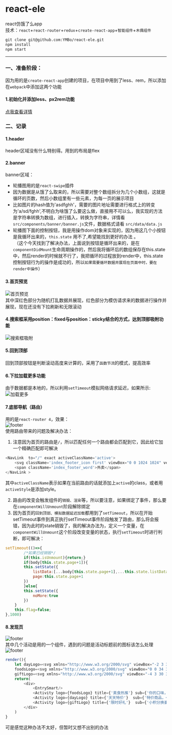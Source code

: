 # react-ele
react仿饿了么app    
技术：`react`+`react-router`+`redux`+`create-react-app`+`智能组件`+`木偶组件`    
```markdown
git clone git@github.com:YMBo/react-ele.git    
npm install    
npm start    
```
******************************************************
### 一、准备阶段：    
因为用的是`create-react-app`创建的项目，在项目中用到了less、rem，所以添加在`webpack`中添加这两个功能    
    
#### 1.初始化并添加less、px2rem功能    
[点我查看详情](https://ymbo.github.io/2017/09/06/create-react-app%E9%85%8D%E7%BD%AEwebpack/)    
    
### 二、记录    
#### 1.header
header区域没有什么特别得。用到的布局是flex    
#### 2.banner
banner区域：    
* 轮播图用的是`react-swipe`插件    
* 因为数据是从饿了么取来的，所以需要对整个数组拆分为几个小数组，这就是循环的页数，然后小数组里有一些元素，为每一页的展示项目    
* 比如图片的hash值为'asdfghh'，需要的图片地址需要进行格式上的转变为'a/sd/fghh',不明白为啥饿了么要这么做，直接用不可以么，我实现的方法是字符串转换为数组，进行插入，转换为字符串，详情看`src/components/banner/banner.js`文件，数据格式请看  `src/data/data.js`
* 轮播图下面的控制按钮，我是用操作dom对象来实现的，因为用这几个小按钮是我循环出来的，`this.state` 用不了,希望能找到更好的办法 。     
  （这个今天找到了解决办法，上面说到按钮是循环出来的，是在`componentDidMount`生命周期操作的，然后我将循环后的数组保存在this.state中，然后render的时候就不行了，我把循环的过程放到render中，this.state控制按钮行为的操作是成功的，所以`如果需要循环数据并展现在页面中时，要在render中操作`）
#### 3.首页预览    
![首页预览](https://github.com/YMBo/react-ele/blob/master/preview/1.png)    
其中深红色部分为随机打乱数据并展现，红色部分为模仿请求来的数据进行操作并展现，现在还没有下拉刷新和无限滚动    
#### 4.搜索框采用position：fixed与position：sticky结合的方式，达到顶部吸附功能    
![搜索框吸附](https://github.com/YMBo/react-ele/blob/master/preview/2.gif)    
#### 5.回到顶部    
回到顶部按钮是判断滚动高度来计算的，采用了`函数节流`的模式，提高效率    
#### 6.下拉加载更多功能    
由于数据都是本地的，所以利用`setTimeout`模拟网络请求延迟，如果所示:    
![加载更多](https://github.com/YMBo/react-ele/blob/master/preview/3.gif)    
#### 7.底部导航（路由）    
用的是`react-router 4`，效果：    
![footer](https://github.com/YMBo/react-ele/blob/master/preview/4.gif)    
使用路由带来的问题及解决办法：    
1. 注意因为首页的路由是`/`，所以匹配任何一个路由都会匹配到它，因此给它加一个精确匹配即可解决    
``` javascript
<NavLink  to="/" exact activeClassName='active'>
	<svg className='index_footer_icon first' viewBox="0 0 1024 1024" version="1.1" xmlns="http://www.w3.org/2000/svg" >....</svg>
	<span className='index_footer_word'>外卖</span>
</NavLink >
```    
其中`activeClassName`表示如果在当前路由的话就添加上`active`的class，或者用`activeStyle`是添加style。       

2. 路由的改变会触发组件的`销毁、渲染`等，所以要注意，如果绑定了事件，那么要在`componentWillUnmount`阶段解除绑定    
3. 因为首页的`回到顶部、模拟数据延迟加载`都用到了`setTimeout`，所以在开始setTimeout事件到真正执行setTimeout事件阶段触发了路由，那么将会报错，因为此时的state销毁了，我的解决办法为，定义一个变量，在`componentWillUnmount`这个阶段改变变量的状态，执行`setTimeout`时进行判断，即可解决：    
``` javascript
setTimeout(()=>{
		/*如果已经销毁*/
		if(this.isUnmount){return;}
		if(body[this.state.page+1]){
		this.setState({
			listData:[...body[this.state.page+1],...this.state.listData],
			page:this.state.page+1
		})
		}else{
		this.setState({
			noMore:true
		})
	}
	this.flag=false;
},1000)
```    
#### 8.发现页   
![footer](https://github.com/YMBo/react-ele/blob/master/preview/5.gif)    
其中几个活动是用的一个组件，遇到的问题是活动标题前的图标该怎么处理    
![footer](https://github.com/YMBo/react-ele/blob/master/preview/6.gif)    
``` javascript
render(){
	let dayLogo=<svg xmlns="http://www.w3.org/2000/svg" viewBox="-2 3 37 35" version="1.1" fill="#ff7e30"></svg>,
	foodsLogo=<svg xmlns="http://www.w3.org/2000/svg" viewBox="0 0 34 33" version="1.1"></svg>,
	giftLogo=<svg xmlns="http://www.w3.org/2000/svg" viewBox="-4 3 30 30" version="1.1" fill="#ff7e30"></svg>;
	return(
		<div>
			<EntrySmart/>
			<Activity logo={foodsLogo} title={'美食热推'} sub={'你的口味，我都懂得'} data={this.state.foodsData}/>
			<Activity logo={dayLogo} title={'天天特价'}  sub={'特价商品，一网打尽'} data={this.state.data}/>
			<Activity logo={giftLogo} title={'限时好礼'}  sub={'小积分换豪礼'} data={this.state.giftData}/>
		</div>
	)
}
```    
可是感觉这种办法不太好，但暂时又想不出别的办法
